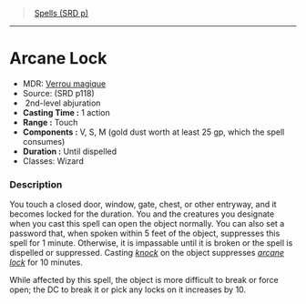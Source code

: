 ﻿---
!Spell
Family: SpellVO
Level: 2
Type: abjuration
CastingTime: 1 action
Range: Touch
Components: V, S, M (gold dust worth at least 25 gp, which the spell consumes)
Duration: Until dispelled
Classes: Wizard
Id: spells_vo.md#arcane-lock
ParentLink: spells_vo.md#spells-srd-p
Name: Arcane Lock
ParentName: Spells (SRD p)
NameLevel: 1
AltName: '[Verrou magique](hd_spells_verrou_magique.md)'
Source: (SRD p118)
Attributes: {}
---
> [Spells (SRD p)](srd_spells.md)

---

# Arcane Lock

- MDR: [Verrou magique](hd_spells_verrou_magique.md)
- Source: (SRD p118)
-  2nd-level abjuration
- **Casting Time :** 1 action
- **Range :** Touch
- **Components :** V, S, M (gold dust worth at least 25 gp, which the spell consumes)
- **Duration :** Until dispelled
- Classes: Wizard

### Description

You touch a closed door, window, gate, chest, or other entryway, and it becomes locked for the duration. You and the creatures you designate when you cast this spell can open the object normally. You can also set a password that, when spoken within 5 feet of the object, suppresses this spell for 1 minute. Otherwise, it is impassable until it is broken or the spell is dispelled or suppressed. Casting _[knock](spells_vo.hd#knock)_ on the object suppresses _[arcane lock](spells_vo.hd#arcane-lock)_ for 10 minutes.

While affected by this spell, the object is more difficult to break or force open; the DC to break it or pick any locks on it increases by 10.

